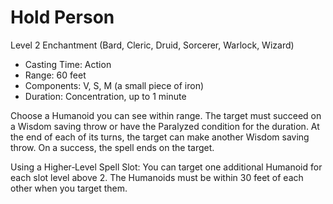 # Hold Person
Level 2 Enchantment (Bard, Cleric, Druid, Sorcerer, Warlock, Wizard)

- Casting Time: Action
- Range: 60 feet
- Components: V, S, M (a small piece of iron)
- Duration: Concentration, up to 1 minute

Choose a Humanoid you can see within range. The target must succeed on a Wisdom saving throw or have the Paralyzed condition for the duration. At the end of each of its turns, the target can make another Wisdom saving throw. On a success, the spell ends on the target.

Using a Higher‑Level Spell Slot: You can target one additional Humanoid for each slot level above 2. The Humanoids must be within 30 feet of each other when you target them.
